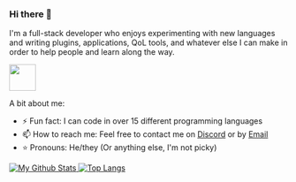 ### Hi there 👋
I'm a full-stack developer who enjoys experimenting with new languages and writing plugins, applications, QoL tools, and whatever else I can make in order to help people and learn along the way.

[<img width="48" src="https://user-images.githubusercontent.com/43104632/206700432-5f75c05d-7306-493b-9b1e-83fcefc3eb27.png" />](https://www.credly.com/badges/b8705b41-adac-412b-8680-83e3ffaaf995/public_url)

A bit about me:
- ⚡ Fun fact: I can code in over 15 different programming languages
- 📫 How to reach me: Feel free to contact me on [Discord](https://discord.com/users/563652755814875146/) or by [Email](https://mailhide.io/e/kHCbTHeA)
- ⭐ Pronouns: He/they (Or anything else, I'm not picky)

[
![My Github Stats](https://github-readme-stats-programmer2514.vercel.app/api?username=programmer2514&theme=transparent&hide_rank=true&custom_title=My+GitHub+Stats)
![Top Langs](https://github-readme-stats-programmer2514.vercel.app/api/top-langs/?username=programmer2514&langs_count=8&theme=transparent&layout=compact)
](https://programmer2514.github.io/)
